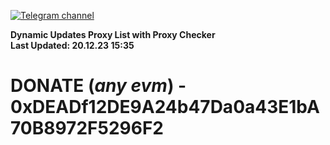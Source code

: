 [![Telegram channel](https://img.shields.io/endpoint?url=https://runkit.io/damiankrawczyk/telegram-badge/branches/master?url=https://t.me/n4z4v0d)](https://t.me/n4z4v0d) 

**Dynamic Updates Proxy List with Proxy Checker**  
**Last Updated: 20.12.23 15:35**

# DONATE (_any evm_) - 0xDEADf12DE9A24b47Da0a43E1bA70B8972F5296F2
